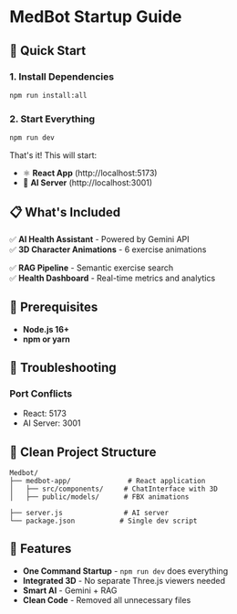 # MedBot Startup Guide

## 🚀 Quick Start

### 1. Install Dependencies
```bash
npm run install:all
```

### 2. Start Everything
```bash
npm run dev
```

That's it! This will start:
- ⚛️ **React App** (http://localhost:5173)
- 🤖 **AI Server** (http://localhost:3001)

## 📋 What's Included

✅ **AI Health Assistant** - Powered by Gemini API  
✅ **3D Character Animations** - 6 exercise animations  
  
✅ **RAG Pipeline** - Semantic exercise search  
✅ **Health Dashboard** - Real-time metrics and analytics  

## 🔧 Prerequisites

- **Node.js 16+**
- **npm or yarn**

## 🐛 Troubleshooting



### Port Conflicts
- React: 5173
- AI Server: 3001



## 📁 Clean Project Structure

```
Medbot/
├── medbot-app/              # React application
│   ├── src/components/     # ChatInterface with 3D
│   ├── public/models/      # FBX animations

├── server.js               # AI server
└── package.json           # Single dev script
```

## 🎯 Features

- **One Command Startup** - `npm run dev` does everything
- **Integrated 3D** - No separate Three.js viewers needed
- **Smart AI** - Gemini + RAG
- **Clean Code** - Removed all unnecessary files 